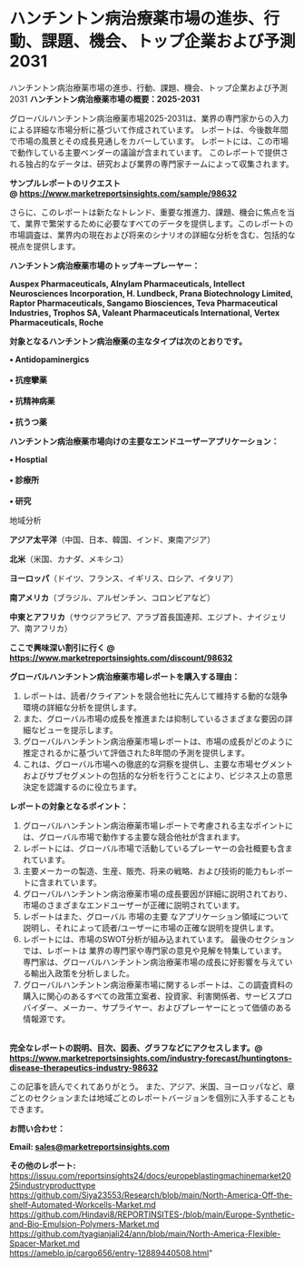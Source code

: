 # ハンチントン病治療薬市場の進歩、行動、課題、機会、トップ企業および予測2031
 ハンチントン病治療薬市場の進歩、行動、課題、機会、トップ企業および予測2031
<strong><b>ハンチントン病治療薬市場の概要：2025-2031</b></strong>

グローバルハンチントン病治療薬市場2025-2031は、業界の専門家からの入力による詳細な市場分析に基づいて作成されています。 レポートは、今後数年間で市場の風景とその成長見通しをカバーしています。 レポートには、この市場で動作している主要ベンダーの議論が含まれています。 このレポートで提供される独占的なデータは、研究および業界の専門家チームによって収集されます。

<strong>サンプルレポートのリクエスト @ <a href=https://www.marketreportsinsights.com/sample/98632>https://www.marketreportsinsights.com/sample/98632</a></strong>

さらに、このレポートは新たなトレンド、重要な推進力、課題、機会に焦点を当て、業界で繁栄するために必要なすべてのデータを提供します。このレポートの市場調査は、業界内の現在および将来のシナリオの詳細な分析を含む、包括的な視点を提供します。

<strong>ハンチントン病治療薬市場のトップキープレーヤー：</strong>

<strong>Auspex Pharmaceuticals, Alnylam Pharmaceuticals, Intellect Neurosciences Incorporation, H. Lundbeck, Prana Biotechnology Limited, Raptor Pharmaceuticals, Sangamo Biosciences, Teva Pharmaceutical Industries, Trophos SA, Valeant Pharmaceuticals International, Vertex Pharmaceuticals, Roche</strong>

<strong><b>対象となるハンチントン病治療薬の主なタイプは次のとおりです。</b></strong>

<strong>• Antidopaminergics<br><br>• 抗痙攣薬<br><br>• 抗精神病薬<br><br>• 抗うつ薬</strong>

<strong><b>ハンチントン病治療薬市場向けの主要なエンドユーザーアプリケーション：</b></strong>

<strong>• Hosptial<br><br>• 診療所<br><br>• 研究</strong>

 地域分析

<strong><b>アジア太平洋</b></strong>（中国、日本、韓国、インド、東南アジア）

<strong><b>北米</b></strong>（米国、カナダ、メキシコ）

<strong><b>ヨーロッパ</b></strong>（ドイツ、フランス、イギリス、ロシア、イタリア）

<strong><b>南アメリカ</b></strong>（ブラジル、アルゼンチン、コロンビアなど）

<strong><b>中東とアフリカ</b></strong>（サウジアラビア、アラブ首長国連邦、エジプト、ナイジェリア、南アフリカ）

<strong>ここで興味深い割引に行く @ <a href=https://www.marketreportsinsights.com/discount/98632>https://www.marketreportsinsights.com/discount/98632</a></strong>

<strong><b>グローバルハンチントン病治療薬市場レポートを購入する理由：</b></strong>
<ol>
  <li>レポートは、読者/クライアントを競合他社に先んじて維持する動的な競争環境の詳細な分析を提供します。</li>
  <li>また、グローバル市場の成長を推進または抑制しているさまざまな要因の詳細なビューを提示します。</li>
  <li>グローバルハンチントン病治療薬市場レポートは、市場の成長がどのように推定されるかに基づいて評価された8年間の予測を提供します。</li>
  <li>これは、グローバル市場への徹底的な洞察を提供し、主要な市場セグメントおよびサブセグメントの包括的な分析を行うことにより、ビジネス上の意思決定を認識するのに役立ちます。</li>
</ol>
<strong><b>レポートの対象となるポイント：</b></strong>
<ol>
  <li>グローバルハンチントン病治療薬市場レポートで考慮される主なポイントには、グローバル市場で動作する主要な競合他社が含まれます。</li>
  <li>レポートには、グローバル市場で活動しているプレーヤーの会社概要も含まれています。</li>
  <li>主要メーカーの製造、生産、販売、将来の戦略、および技術的能力もレポートに含まれています。</li>
  <li>グローバルハンチントン病治療薬市場の成長要因が詳細に説明されており、市場のさまざまなエンドユーザーが正確に説明されています。</li>
  <li>レポートはまた、グローバル 市場の主要 なアプリケーション領域について説明し、それによって読者/ユーザーに市場の正確な説明を提供します。</li>
  <li>レポートには、市場のSWOT分析が組み込まれています。 最後のセクションでは、レポートは 業界の専門家や専門家の意見や見解を特集しています。 専門家は、グローバルハンチントン病治療薬市場の成長に好影響を与えている輸出入政策を分析しました。</li>
  <li>グローバルハンチントン病治療薬市場に関するレポートは、この調査資料の購入に関心のあるすべての政策立案者、投資家、利害関係者、サービスプロバイダー、メーカー、サプライヤー、およびプレーヤーにとって価値のある情報源です。</li>
</ol><br>
<strong>完全なレポートの説明、目次、図表、グラフなどにアクセスします。@ <a href=https://www.marketreportsinsights.com/industry-forecast/huntingtons-disease-therapeutics-industry-98632>https://www.marketreportsinsights.com/industry-forecast/huntingtons-disease-therapeutics-industry-98632</a></strong>

この記事を読んでくれてありがとう。 また、アジア、米国、ヨーロッパなど、章ごとのセクションまたは地域ごとのレポートバージョンを個別に入手することもできます。

<strong><b>お問い合わせ：</b></strong>

<strong>Email: </strong><a href=mailto:sales@marketreportsinsights.com><strong>sales@marketreportsinsights.com</strong></a>

<strong>その他のレポート:</strong>
<br>
<a href=https://issuu.com/reportsinsights24/docs/europeblastingmachinemarket2025industryproducttype>https://issuu.com/reportsinsights24/docs/europeblastingmachinemarket2025industryproducttype</a>
<br>
<a href=https://github.com/Siya23553/Research/blob/main/North-America-Off-the-shelf-Automated-Workcells-Market.md>https://github.com/Siya23553/Research/blob/main/North-America-Off-the-shelf-Automated-Workcells-Market.md</a>
<br>
<a href=https://github.com/Hindavi8/REPORTINSITES-/blob/main/Europe-Synthetic-and-Bio-Emulsion-Polymers-Market.md>https://github.com/Hindavi8/REPORTINSITES-/blob/main/Europe-Synthetic-and-Bio-Emulsion-Polymers-Market.md</a>
<br>
<a href=https://github.com/tyagianjali24/ann/blob/main/North-America-Flexible-Spacer-Market.md>https://github.com/tyagianjali24/ann/blob/main/North-America-Flexible-Spacer-Market.md</a>
<br>
<a href=https://ameblo.jp/cargo656/entry-12889440508.html>https://ameblo.jp/cargo656/entry-12889440508.html</a>"
